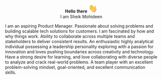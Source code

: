 <div align="center">
𝐇𝐞𝐥𝐥𝐨 𝐭𝐡𝐞𝐫𝐞 <img src="https://github.com/ABSphreak/ABSphreak/blob/master/gifs/Hi.gif" width="30px">
</div>

<div align="center">
I am Sheik Mohideen
</div>

I am an aspiring Product Manager. Passionate about solving problems and building scalable tech solutions for customers. I am fascinated by how and why things work. Ability to collaborate across multiple teams and stakeholders to deliver consistent results. An enthusiastic highly analytical individual possessing a leadership personality exploring with a passion for innovation and loves pushing boundaries across creativity and technology. Have a strong desire for learning, and love collaborating with diverse people to analyze and crack real-world problems. A team player with an excellent problem-solving mindset, goal-oriented, and excellent communication skills.
